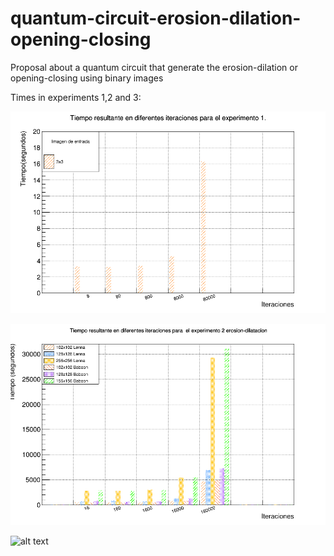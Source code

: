 # quantum-circuit-erosion-dilation-opening-closing
Proposal about a quantum circuit that generate the erosion-dilation or opening-closing using binary images

Times in experiments 1,2 and 3:



![Alt text](Data-analyst/exp1_completo/exp1_IteracionesxTiempo.png "exp1")

![alt text](Data-analyst/exp2_erosion_dilatacion_comparativa/exp2_IteracionesxTiempo_erosion-dilatacion.png "exp2")

![alt text](Data-analyst/exp3_apertura_clausura_comparativaIteracionesxTiempo.png "exp3")

